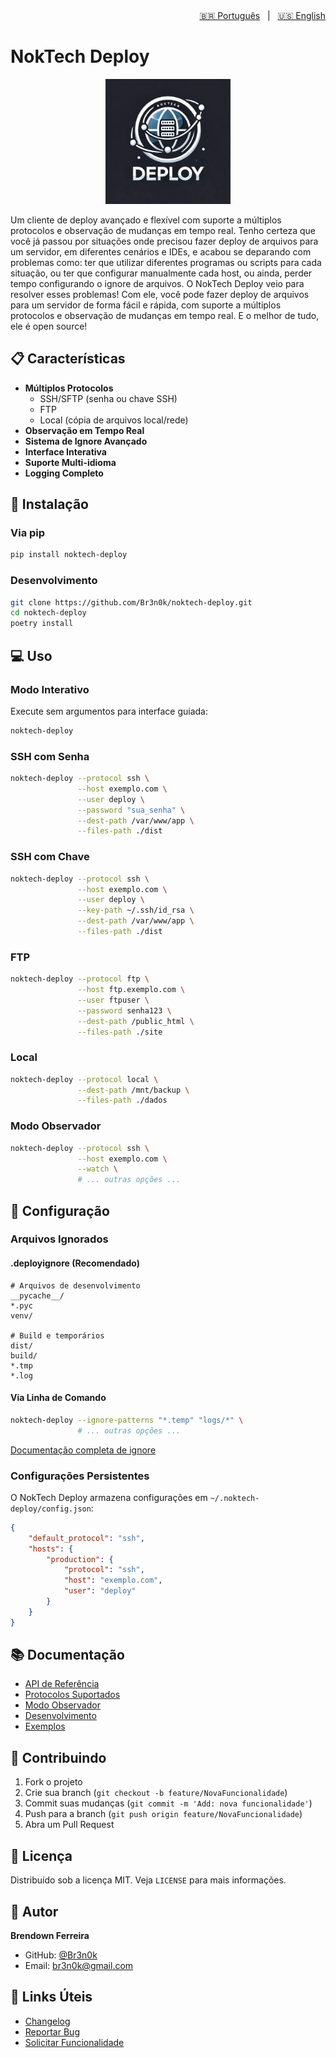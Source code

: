 <div align="right">
    <a href="README.md">🇧🇷 Português</a> &nbsp;&nbsp;|&nbsp;&nbsp;
    <a href="README_en.md">🇺🇸 English</a>
</div>

# NokTech Deploy

<p align="center">
  <img src="src/assets/logo.webp" alt="NokTech Deploy Logo" width="200"/>
</p>

Um cliente de deploy avançado e flexível com suporte a múltiplos protocolos e observação de mudanças em tempo real.
Tenho certeza que você já passou por situações onde precisou fazer deploy de arquivos para um servidor, em diferentes cenários e IDEs,
e acabou se deparando com problemas como: ter que utilizar diferentes programas ou scripts para cada situação, ou ter que configurar
manualmente cada host, ou ainda, perder tempo configurando o ignore de arquivos. O NokTech Deploy veio para resolver esses problemas!
Com ele, você pode fazer deploy de arquivos para um servidor de forma fácil e rápida, com suporte a múltiplos protocolos e observação de mudanças em tempo real.
E o melhor de tudo, ele é open source!

## 📋 Características

- **Múltiplos Protocolos**
  - SSH/SFTP (senha ou chave SSH)
  - FTP
  - Local (cópia de arquivos local/rede)
- **Observação em Tempo Real**
- **Sistema de Ignore Avançado**
- **Interface Interativa**
- **Suporte Multi-idioma**
- **Logging Completo**

## 🚀 Instalação

### Via pip
```bash
pip install noktech-deploy
```

### Desenvolvimento
```bash
git clone https://github.com/Br3n0k/noktech-deploy.git
cd noktech-deploy
poetry install
```

## 💻 Uso

### Modo Interativo
Execute sem argumentos para interface guiada:
```bash
noktech-deploy
```

### SSH com Senha
```bash
noktech-deploy --protocol ssh \
               --host exemplo.com \
               --user deploy \
               --password "sua_senha" \
               --dest-path /var/www/app \
               --files-path ./dist
```

### SSH com Chave
```bash
noktech-deploy --protocol ssh \
               --host exemplo.com \
               --user deploy \
               --key-path ~/.ssh/id_rsa \
               --dest-path /var/www/app \
               --files-path ./dist
```

### FTP
```bash
noktech-deploy --protocol ftp \
               --host ftp.exemplo.com \
               --user ftpuser \
               --password senha123 \
               --dest-path /public_html \
               --files-path ./site
```

### Local
```bash
noktech-deploy --protocol local \
               --dest-path /mnt/backup \
               --files-path ./dados
```

### Modo Observador
```bash
noktech-deploy --protocol ssh \
               --host exemplo.com \
               --watch \
               # ... outras opções ...
```

## 📝 Configuração

### Arquivos Ignorados

#### .deployignore (Recomendado)
```plaintext
# Arquivos de desenvolvimento
__pycache__/
*.pyc
venv/

# Build e temporários
dist/
build/
*.tmp
*.log
```

#### Via Linha de Comando
```bash
noktech-deploy --ignore-patterns "*.temp" "logs/*" \
               # ... outras opções ...
```

[Documentação completa de ignore](docs/ignore_rules.md)

### Configurações Persistentes

O NokTech Deploy armazena configurações em `~/.noktech-deploy/config.json`:

```json
{
    "default_protocol": "ssh",
    "hosts": {
        "production": {
            "protocol": "ssh",
            "host": "exemplo.com",
            "user": "deploy"
        }
    }
}
```

## 📚 Documentação

- [API de Referência](docs/api.md)
- [Protocolos Suportados](docs/protocols.md)
- [Modo Observador](docs/watching.md)
- [Desenvolvimento](docs/development.md)
- [Exemplos](docs/examples.md)

## 🤝 Contribuindo

1. Fork o projeto
2. Crie sua branch (`git checkout -b feature/NovaFuncionalidade`)
3. Commit suas mudanças (`git commit -m 'Add: nova funcionalidade'`)
4. Push para a branch (`git push origin feature/NovaFuncionalidade`)
5. Abra um Pull Request

## 📄 Licença

Distribuído sob a licença MIT. Veja `LICENSE` para mais informações.

## 👤 Autor

**Brendown Ferreira**
- GitHub: [@Br3n0k](https://github.com/Br3n0k)
- Email: br3n0k@gmail.com

## 🔗 Links Úteis

- [Changelog](CHANGELOG.md)
- [Reportar Bug](https://github.com/Br3n0k/noktech-deploy/issues)
- [Solicitar Funcionalidade](https://github.com/Br3n0k/noktech-deploy/issues) 